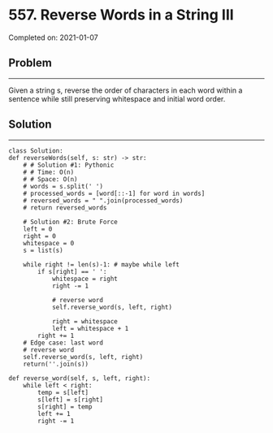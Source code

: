 # 557. Reverse Words in a String III

Completed on: 2021-01-07

## Problem 
- - -
Given a string s, reverse the order of characters in each word within a sentence while still preserving whitespace and initial word order.

## Solution
- - - 

    class Solution:
    def reverseWords(self, s: str) -> str:
        # # Solution #1: Pythonic
        # # Time: O(n)
        # # Space: O(n)
        # words = s.split(' ')
        # processed_words = [word[::-1] for word in words]
        # reversed_words = " ".join(processed_words)
        # return reversed_words
    
        # Solution #2: Brute Force
        left = 0
        right = 0
        whitespace = 0
        s = list(s)
        
        while right != len(s)-1: # maybe while left
            if s[right] == ' ':
                whitespace = right
                right -= 1

                # reverse word
                self.reverse_word(s, left, right)
                
                right = whitespace
                left = whitespace + 1
            right += 1
        # Edge case: last word
        # reverse word
        self.reverse_word(s, left, right)
        return(''.join(s))
    
    def reverse_word(self, s, left, right):
        while left < right:
            temp = s[left]
            s[left] = s[right]
            s[right] = temp
            left += 1
            right -= 1



            

    

